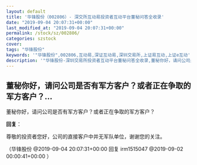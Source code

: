 ```yaml
---
layout: default
title: '华锋股份（002806）- 深交所互动易投资者互动平台董秘问答全收录'
date: "2019-09-04 20:07:31+00:00"
last_modified_at: "2019-09-04 20:07:31+00:00"
permalink: /stock/sz/002806/
categories: szstock
cover: 
tags: "华锋股份"
keywords: '"华锋股份",002806,互动易,深证互动易,深圳交易所,上证易互动,上证e互动'
description: '"华锋股份-深圳交易所投资者互动平台董秘问答全收录,董秘你好，请问公司是否有军方客户？或者正在争取的军方客户？"'
---
```


## 董秘你好，请问公司是否有军方客户？或者正在争取的军方客户？...

董秘你好，请问公司是否有军方客户？或者正在争取的军方客户？

**回复**：

尊敬的投资者您好，公司的直接客户中并无军队单位，谢谢您的关注。 

（华锋股份  @2019-09-04 20:07:31+00:00 回复 irm1515047  @2019-09-02 00:00:41+00:00 ）


